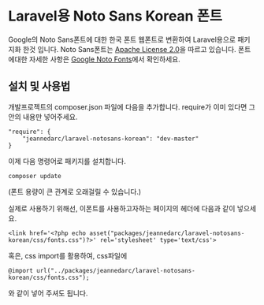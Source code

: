 # Laravel용 Noto Sans Korean 폰트

Google의 Noto Sans폰트에 대한 한국 폰트 웹폰트로 변환하여 Laravel용으로 패키지화 한것 입니다.
Noto Sans폰트는 [Apache License 2.0](http://www.apache.org/licenses/LICENSE-2.0.html)을 따르고 있습니다.
폰트에대한 자세한 사항은 [Google Noto Fonts](https://www.google.com/get/noto/)에서 확인하세요.

## 설치 및 사용법

개발프로젝트의 composer.json 파일에 다음을 추가합니다.
require가 이미 있다면 그안의 내용만 넣어주세요.

    "require": {
        "jeannedarc/laravel-notosans-korean": "dev-master"
    }

이제 다음 명령어로 패키지를 설치합니다.

    composer update

(폰트 용량이 큰 관계로 오래걸릴 수 있습니다.)

실제로 사용하기 위해선, 이폰트를 사용하고자하는 페이지의 헤더에 다음과 같이 넣으세요.

    <link href='<?php echo asset("packages/jeannedarc/laravel-notosans-korean/css/fonts.css")?>' rel='stylesheet' type='text/css'>

혹은, css import를 활용하여, css파일에

    @import url("../packages/jeannedarc/laravel-notosans-korean/css/fonts.css");

와 같이 넣어 주셔도 됩니다.